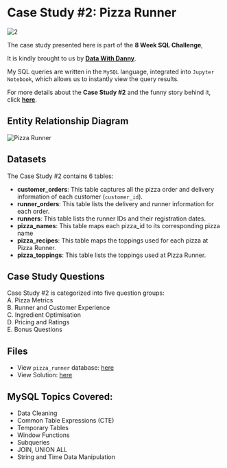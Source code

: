 # Case Study #2: Pizza Runner
![2](https://github.com/chanronnie/8WeekSQLChallenge/assets/121308347/b7a82869-9156-4cf5-add0-67f701bf3e45)


The case study presented here is part of the **8 Week SQL Challenge**, 

It is kindly brought to us by [**Data With Danny**](https://8weeksqlchallenge.com).

My SQL queries are written in the `MySQL` language, integrated into `Jupyter Notebook`, which allows us to instantly view the query results.


For more details about the **Case Study #2** and the funny story behind it, click [**here**](https://8weeksqlchallenge.com/case-study-2/).


## Entity Relationship Diagram
![Pizza Runner](https://github.com/chanronnie/8WeekSQLChallenge/assets/121308347/4222d127-ee94-49be-95ce-6e81d9b3774a)


## Datasets
The Case Study #2 contains 6 tables:
- **customer_orders**: This table captures all the pizza order and delivery information of each customer (`customer_id`).
- **runner_orders**: This table lists the delivery and runner information for each order.
- **runners**: This table lists the runner IDs and their registration dates.
- **pizza_names**: This table maps each pizza_id to its corresponding pizza name
- **pizza_recipes**: This table maps the toppings used for each pizza at Pizza Runner.
- **pizza_toppings**: This table lists the toppings used at Pizza Runner.

## Case Study Questions
Case Study #2 is categorized into five question groups:\
A. Pizza Metrics\
B. Runner and Customer Experience\
C. Ingredient Optimisation\
D. Pricing and Ratings\
E. Bonus Questions


## Files
- View `pizza_runner` database: [here](https://github.com/chanronnie/8WeekSQLChallenge/blob/main/CaseStudy%232%20-%20Pizza%20Runner/CaseStudy2_schema.sql)
- View Solution: [here](https://github.com/chanronnie/8WeekSQLChallenge/blob/main/CaseStudy%232%20-%20Pizza%20Runner/CaseStudy2_solutions.ipynb)

## MySQL Topics Covered:
- Data Cleaning 
- Common Table Expressions (CTE)
- Temporary Tables
- Window Functions
- Subqueries
- JOIN, UNION ALL
- String and Time Data Manipulation
